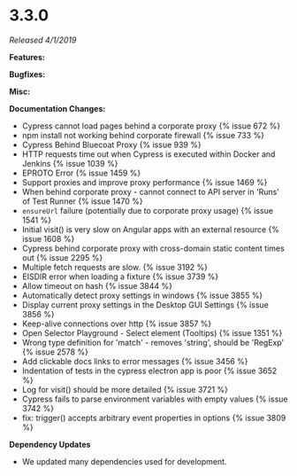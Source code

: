# 3.3.0

*Released 4/1/2019*

**Features:**

**Bugfixes:**

**Misc:**

**Documentation Changes:**

 - Cypress cannot load pages behind a corporate proxy {% issue 672 %}
 - npm install not working behind corporate firewall {% issue 733 %}
 - Cypress Behind Bluecoat Proxy {% issue 939 %}
 - HTTP requests time out when Cypress is executed within Docker and Jenkins {% issue 1039 %}
 - EPROTO Error {% issue 1459 %}
 - Support proxies and improve proxy performance {% issue 1469 %}
 - When behind corporate proxy - cannot connect to API server in 'Runs' of Test Runner {% issue 1470 %}
 - `ensureUrl` failure (potentially due to corporate proxy usage) {% issue 1541 %}
 - Initial visit() is very slow on Angular apps with an external resource {% issue 1608 %}
 - Cypress behind corporate proxy with cross-domain static content times out {% issue 2295 %}
 - Multiple fetch requests are slow. {% issue 3192 %}
 - EISDIR error when loading a fixture {% issue 3739 %}
 - Allow timeout on hash {% issue 3844 %}
 - Automatically detect proxy settings in windows {% issue 3855 %}
 - Display current proxy settings in the Desktop GUI Settings {% issue 3856 %}
 - Keep-alive connections over http {% issue 3857 %}
 - Open Selector Playground - Select element (Tooltips) {% issue 1351 %}
 - Wrong type definition for 'match' - removes 'string', should be 'RegExp' {% issue 2578 %}
 - Add clickable docs links to error messages {% issue 3456 %}
 - Indentation of tests in the cypress electron app is poor {% issue 3652 %}
 - Log for visit() should be more detailed {% issue 3721 %}
 - Cypress fails to parse environment variables with empty values {% issue 3742 %}
 - fix: trigger() accepts arbitrary event properties in options {% issue 3809 %}

**Dependency Updates**

- We updated many dependencies used for development.